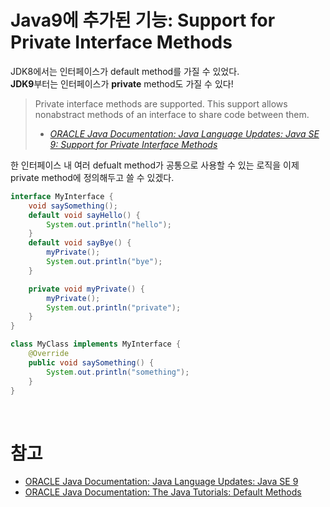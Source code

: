 # Java9에 추가된 기능: Support for Private Interface Methods
JDK8에서는 인터페이스가 default method를 가질 수 있었다.  
**JDK9**부터는 인터페이스가 **private** method도 가질 수 있다!  

> Private interface methods are supported. This support allows nonabstract methods of an interface to share code between them.
> - [*ORACLE Java Documentation: Java Language Updates: Java SE 9: Support for Private Interface Methods*](https://docs.oracle.com/en/java/javase/16/language/java-language-changes.html#GUID-905DDDF7-E63A-40BD-84E6-8A08C926E1C7)

한 인터페이스 내 여러 defualt method가 공통으로 사용할 수 있는 로직을 이제 private method에 정의해두고 쓸 수 있겠다.  

```java
interface MyInterface {
    void saySomething();
    default void sayHello() {
        System.out.println("hello");
    }
    default void sayBye() {
        myPrivate();
        System.out.println("bye");
    }

    private void myPrivate() {
        myPrivate();
        System.out.println("private");
    }
}

class MyClass implements MyInterface {
    @Override
    public void saySomething() {
        System.out.println("something");
    }
}
```

<br/>

# 참고
- [ORACLE Java Documentation: Java Language Updates: Java SE 9](https://docs.oracle.com/en/java/javase/16/language/java-language-changes.html#GUID-B06D7006-D9F4-42F8-AD21-BF861747EDCF)
- [ORACLE Java Documentation: The Java Tutorials: Default Methods](https://docs.oracle.com/javase/tutorial/java/IandI/defaultmethods.html)